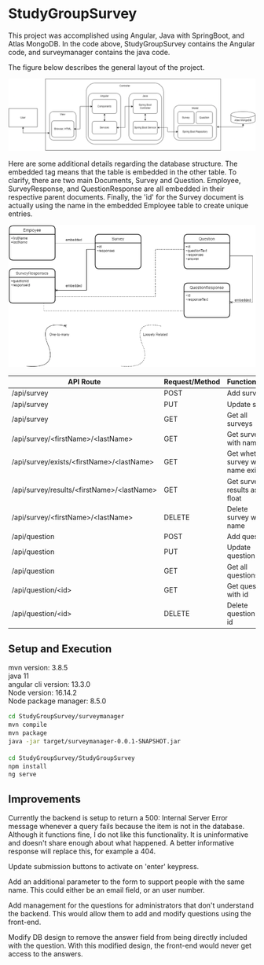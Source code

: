 # StudyGroupSurvey

This project was accomplished using Angular, Java with SpringBoot, and Atlas MongoDB. In the code above, StudyGroupSurvey contains the Angular code, and surveymanager contains the java code.

The figure below describes the general layout of the project.

![MVCDiagram](https://github.com/liamsparkles/StudyGroupSurvey/blob/main/MVCDiagram.png "Model View Controller Diagram")

Here are some additional details regarding the database structure. The embedded tag means that the table is embedded in the other table. To clarify, there are two main Documents, Survey and Question. Employee, SurveyResponse, and QuestionResponse are all embedded in their respective parent documents. Finally, the 'id' for the Survey document is actually using the name in the embedded Employee table to create unique entries.

![MongoDBDiagram](https://github.com/liamsparkles/StudyGroupSurvey/blob/main/StudyGroupSurveyDBDiagram.png "MongoDB Diagram")


| API Route | Request/Method | Functionality | Status Text |
| --------- | --------- | --------- | --------- |
| /api/survey | POST | Add survey | CREATED |
| /api/survey | PUT  | Update survy | OK |
| /api/survey | GET  | Get all surveys | OK |
| /api/survey/\<firstName\>/\<lastName\> | GET | Get survey with name | OK |
| /api/survey/exists/\<firstName\>/\<lastName\> | GET  | Get whether survey with name exists | OK|
| /api/survey/results/\<firstName\>/\<lastName\> | GET  | Get survey results as float | OK |
| /api/survey/\<firstName\>/\<lastName\> | DELETE  | Delete survey with name | NO_CONTENT |
| /api/question | POST | Add question | CREATED |
| /api/question | PUT | Update question | OK |
| /api/question | GET | Get all questions | OK |
| /api/question/\<id\> | GET | Get question with id| OK |
| /api/question/\<id\> | DELETE | Delete question with id | NO_CONTENT |

## Setup and Execution

mvn version: 3.8.5   
java 11   
angular cli version: 13.3.0   
Node version: 16.14.2   
Node package manager: 8.5.0


```Bash
cd StudyGroupSurvey/surveymanager
mvn compile
mvn package
java -jar target/surveymanager-0.0.1-SNAPSHOT.jar

cd StudyGroupSurvey/StudyGroupSurvey
npm install
ng serve
```

## Improvements

Currently the backend is setup to return a 500: Internal Server Error message whenever a query fails because the item is not in the database.
Although it functions fine, I do not like this functionality. It is uninformative and doesn't share enough about what happened. 
A better informative response will replace this, for example a 404.

Update submission buttons to activate on 'enter' keypress.

Add an additional parameter to the form to support people with the same name. This could either be an email field, or an user number.

Add management for the questions for administrators that don't understand the backend. This would allow them to add and modify questions using the front-end.

Modify DB design to remove the answer field from being directly included with the question. With this modified design, the front-end would never get access to the answers.
